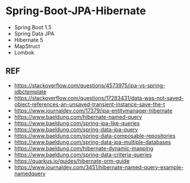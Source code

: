 # Spring-Boot-JPA-Hibernate

- Spring Boot 1.5
- Spring Data JPA
- Hibernate 5  
- MapStruct 
- Lombok


## REF
- https://stackoverflow.com/questions/4573975/jpa-vs-spring-jdbctemplate
- https://stackoverflow.com/questions/17283431/data-was-not-saved-object-references-an-unsaved-transient-instance-save-the-t
- https://www.journaldev.com/17379/jpa-entitymanager-hibernate
- https://www.baeldung.com/hibernate-named-query
- https://www.baeldung.com/spring-jpa-like-queries
- https://www.baeldung.com/spring-data-jpa-query
- https://www.baeldung.com/spring-data-composable-repositories
- https://www.baeldung.com/spring-data-jpa-multiple-databases
- https://www.baeldung.com/hibernate-dynamic-mapping
- https://www.baeldung.com/spring-data-criteria-queries
- https://quarkus.io/guides/hibernate-orm-guide
- https://www.journaldev.com/3451/hibernate-named-query-example-namedquery